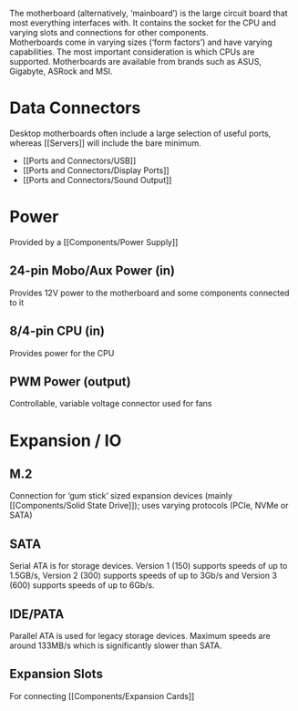 The motherboard (alternatively, ‘mainboard’) is the large circuit board that most everything interfaces with. It contains the socket for the CPU and varying slots and connections for other components.  
Motherboards come in varying sizes (‘form factors’) and have varying capabilities. The most important consideration is which CPUs are supported. Motherboards are available from brands such as ASUS, Gigabyte, ASRock and MSI.

# Data Connectors
Desktop motherboards often include a large selection of useful ports, whereas [[Servers]] will include the bare minimum.

- [[Ports and Connectors/USB]]
- [[Ports and Connectors/Display Ports]]
- [[Ports and Connectors/Sound Output]]

# Power
Provided by a [[Components/Power Supply]]
## 24-pin Mobo/Aux Power (in)
Provides 12V power to the motherboard and some components connected to it
## 8/4-pin CPU (in)
Provides power for the CPU
## PWM Power (output)
Controllable, variable voltage connector used for fans

# Expansion / IO
## M.2
Connection for ‘gum stick’ sized expansion devices (mainly [[Components/Solid State Drive]]); uses varying protocols (PCIe, NVMe or SATA)
## SATA
Serial ATA is for storage devices. Version 1 (150) supports speeds of up to 1.5GB/s, Version 2 (300) supports speeds of up to 3Gb/s and Version 3 (600) supports speeds of up to 6Gb/s.
## IDE/PATA
Parallel ATA is used for legacy storage devices. Maximum speeds are around 133MB/s which is significantly slower than SATA.
## Expansion Slots
For connecting [[Components/Expansion Cards]]
